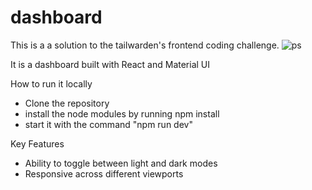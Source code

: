 # dashboard

This is a a solution to the tailwarden's frontend coding challenge.
![ps](https://github.com/Oluwaseyi3/tailwarden-challenge/assets/72235523/c3a13968-1518-47cb-ad38-77b4f4ec459a)



It is a dashboard built with React and Material UI

How to run it locally
- Clone the repository
- install the node modules by running npm install
- start it with the command "npm run dev"

Key Features
- Ability to toggle between light and dark modes
- Responsive across different viewports
